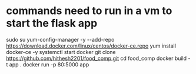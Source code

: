 # commands need to run in a vm to start the flask app
sudo su
yum-config-manager -y --add-repo https://download.docker.com/linux/centos/docker-ce.repo
yum install docker-ce -y
systemctl start docker
git clone https://github.com/hithesh2201/food_comp.git
cd food_comp
docker build -t app .
docker run -p 80:5000 app
